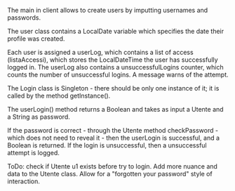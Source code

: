 The main in client allows to create users by imputting usernames and passwords.

The user class contains a LocalDate variable which specifies the date their profile was created.

 Each user is assigned a userLog, which contains a list of access (listaAccessi), which stores the LocalDateTime the user has successfully logged in. The userLog also contains a unsuccessfulLogins counter, which counts the number of unsuccessful logins.  A message warns of the attempt.

The Login class is Singleton - there should be only one instance of it; it is called by the method getInstance().

The userLogin() method returns a Boolean and takes as input a Utente and a String as password.

If the password is correct - through the Utente method checkPassword - which does not need to reveal it - then the userLogin is successful, and a Boolean is returned. If the login is unsuccessful, then a unsuccessful attempt is logged.

ToDo: check if Utente u1 exists before try to login. Add more nuance and data to the Utente class. Allow for a "forgotten your password" style of interaction.